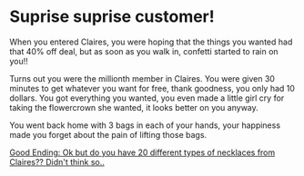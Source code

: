# Suprise suprise customer!

When you entered Claires, you were hoping that the things you wanted had that 40% off deal, but as soon as you walk in, confetti started to rain on you!!

Turns out you were the millionth member in Claires. You were given 30 minutes to get whatever you want for free, thank goodness, you only had 10 dollars. You got everything you wanted, you even made a little girl cry for taking the flowercrown she wanted, it looks better on you anyway.

You went back home with 3 bags in each of your hands, your happiness made you forget about the pain of lifting those bags.

[Good Ending: Ok but do you have 20 different types of necklaces from Claires?? Didn't think so..](../woke-up/woke-up.md)
